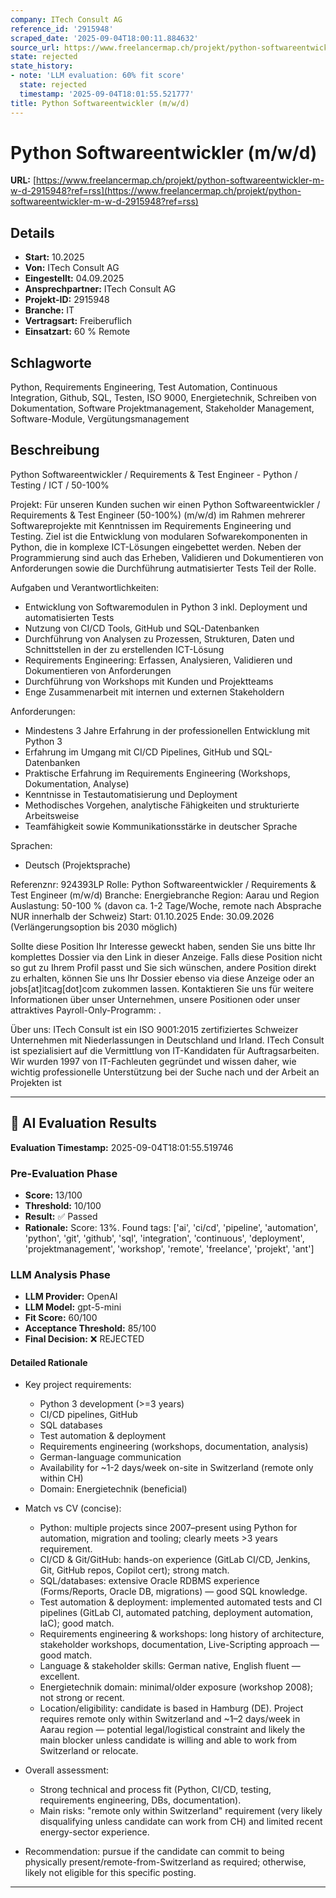 ```yaml
---
company: ITech Consult AG
reference_id: '2915948'
scraped_date: '2025-09-04T18:00:11.884632'
source_url: https://www.freelancermap.ch/projekt/python-softwareentwickler-m-w-d-2915948?ref=rss
state: rejected
state_history:
- note: 'LLM evaluation: 60% fit score'
  state: rejected
  timestamp: '2025-09-04T18:01:55.521777'
title: Python Softwareentwickler (m/w/d)
---
```



# Python Softwareentwickler (m/w/d)
**URL:** [https://www.freelancermap.ch/projekt/python-softwareentwickler-m-w-d-2915948?ref=rss](https://www.freelancermap.ch/projekt/python-softwareentwickler-m-w-d-2915948?ref=rss)
## Details
- **Start:** 10.2025
- **Von:** ITech Consult AG
- **Eingestellt:** 04.09.2025
- **Ansprechpartner:** ITech Consult AG
- **Projekt-ID:** 2915948
- **Branche:** IT
- **Vertragsart:** Freiberuflich
- **Einsatzart:** 60
                                                % Remote

## Schlagworte
Python, Requirements Engineering, Test Automation, Continuous Integration, Github, SQL, Testen, ISO 9000, Energietechnik, Schreiben von Dokumentation, Software Projektmanagement, Stakeholder Management, Software-Module, Vergütungsmanagement

## Beschreibung
Python Softwareentwickler / Requirements & Test Engineer - Python / Testing / ICT / 50-100%

Projekt: Für unseren Kunden suchen wir einen Python Softwareentwickler / Requirements & Test Engineer (50-100%) (m/w/d) im Rahmen mehrerer Softwareprojekte mit Kenntnissen im Requirements Engineering und Testing. Ziel ist die Entwicklung von modularen Sofwarekomponenten in Python, die in komplexe ICT-Lösungen eingebettet werden. Neben der Programmierung sind auch das Erheben, Validieren und Dokumentieren von Anforderungen sowie die Durchführung autmatisierter Tests Teil der Rolle.

Aufgaben und Verantwortlichkeiten:
- Entwicklung von Softwaremodulen in Python 3 inkl. Deployment und automatisierten Tests
- Nutzung von CI/CD Tools, GitHub und SQL-Datenbanken
- Durchführung von Analysen zu Prozessen, Strukturen, Daten und Schnittstellen in der zu erstellenden ICT-Lösung
- Requirements Engineering: Erfassen, Analysieren, Validieren und Dokumentieren von Anforderungen
- Durchführung von Workshops mit Kunden und Projektteams
- Enge Zusammenarbeit mit internen und externen Stakeholdern

Anforderungen:
- Mindestens 3 Jahre Erfahrung in der professionellen Entwicklung mit Python 3
- Erfahrung im Umgang mit CI/CD Pipelines, GitHub und SQL-Datenbanken
- Praktische Erfahrung im Requirements Engineering (Workshops, Dokumentation, Analyse)
- Kenntnisse in Testautomatisierung und Deployment
- Methodisches Vorgehen, analytische Fähigkeiten und strukturierte Arbeitsweise
- Teamfähigkeit sowie Kommunikationsstärke in deutscher Sprache

Sprachen:
- Deutsch (Projektsprache)

Referenznr: 924393LP
Rolle: Python Softwareentwickler / Requirements & Test Engineer (m/w/d)
Branche: Energiebranche
Region: Aarau und Region
Auslastung: 50-100 % (davon ca. 1-2 Tage/Woche, remote nach Absprache NUR innerhalb der Schweiz)
Start: 01.10.2025
Ende: 30.09.2026 (Verlängerungsoption bis 2030 möglich)

Sollte diese Position Ihr Interesse geweckt haben, senden Sie uns bitte Ihr komplettes Dossier via den Link in dieser Anzeige. Falls diese Position nicht so gut zu Ihrem Profil passt und Sie sich wünschen, andere Position direkt zu erhalten, können Sie uns Ihr Dossier ebenso via diese Anzeige oder an jobs[at]itcag[dot]com zukommen lassen. Kontaktieren Sie uns für weitere Informationen über unser Unternehmen, unsere Positionen oder unser attraktives Payroll-Only-Programm: .

Über uns: ITech Consult ist ein ISO 9001:2015 zertifiziertes Schweizer Unternehmen mit Niederlassungen in Deutschland und Irland. ITech Consult ist spezialisiert auf die Vermittlung von IT-Kandidaten für Auftragsarbeiten. Wir wurden 1997 von IT-Fachleuten gegründet und wissen daher, wie wichtig professionelle Unterstützung bei der Suche nach und der Arbeit an Projekten ist

---

## 🤖 AI Evaluation Results

**Evaluation Timestamp:** 2025-09-04T18:01:55.519746

### Pre-Evaluation Phase
- **Score:** 13/100
- **Threshold:** 10/100
- **Result:** ✅ Passed
- **Rationale:** Score: 13%. Found tags: ['ai', 'ci/cd', 'pipeline', 'automation', 'python', 'git', 'github', 'sql', 'integration', 'continuous', 'deployment', 'projektmanagement', 'workshop', 'remote', 'freelance', 'projekt', 'ant']

### LLM Analysis Phase
- **LLM Provider:** OpenAI
- **LLM Model:** gpt-5-mini
- **Fit Score:** 60/100
- **Acceptance Threshold:** 85/100
- **Final Decision:** ❌ REJECTED

#### Detailed Rationale
- Key project requirements:
  - Python 3 development (>=3 years)
  - CI/CD pipelines, GitHub
  - SQL databases
  - Test automation & deployment
  - Requirements engineering (workshops, documentation, analysis)
  - German-language communication
  - Availability for ~1-2 days/week on-site in Switzerland (remote only within CH)
  - Domain: Energietechnik (beneficial)

- Match vs CV (concise):
  - Python: multiple projects since 2007–present using Python for automation, migration and tooling; clearly meets >3 years requirement.
  - CI/CD & Git/GitHub: hands-on experience (GitLab CI/CD, Jenkins, Git, GitHub repos, Copilot cert); strong match.
  - SQL/databases: extensive Oracle RDBMS experience (Forms/Reports, Oracle DB, migrations) — good SQL knowledge.
  - Test automation & deployment: implemented automated tests and CI pipelines (GitLab CI, automated patching, deployment automation, IaC); good match.
  - Requirements engineering & workshops: long history of architecture, stakeholder workshops, documentation, Live-Scripting approach — good match.
  - Language & stakeholder skills: German native, English fluent — excellent.
  - Energietechnik domain: minimal/older exposure (workshop 2008); not strong or recent.
  - Location/eligibility: candidate is based in Hamburg (DE). Project requires remote only within Switzerland and ~1–2 days/week in Aarau region — potential legal/logistical constraint and likely the main blocker unless candidate is willing and able to work from Switzerland or relocate.

- Overall assessment:
  - Strong technical and process fit (Python, CI/CD, testing, requirements engineering, DBs, documentation).
  - Main risks: "remote only within Switzerland" requirement (very likely disqualifying unless candidate can work from CH) and limited recent energy-sector experience.

- Recommendation: pursue if the candidate can commit to being physically present/remote-from-Switzerland as required; otherwise, likely not eligible for this specific posting.

---
